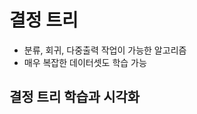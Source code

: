 # 결정 트리

- 분류, 회귀, 다중출력 작업이 가능한 알고리즘
- 매우 복잡한 데이터셋도 학습 가능

## 결정 트리 학습과 시각화


<!--stackedit_data:
eyJoaXN0b3J5IjpbLTUzNjQ0MDAzNSwtMjA4ODc0NjYxMl19
-->